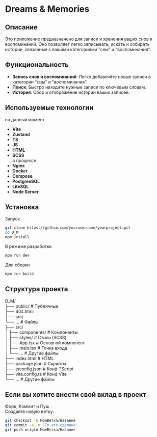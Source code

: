 # Dreams & Memories

## Описание

Это приложение предназначено для записи и хранения ваших снов и воспоминаний. Оно позволяет легко записывать, искать и собирать истории, связанные с вашими категориями "сны" и "воспоминания".

## Функциональность

- **Запись снов и воспоминаний**: Легко добавляйте новые записи в категории "сны" и "воспоминания".
- **Поиск**: Быстро находите нужные записи по ключевым словам.
- **История**: Сбор и отображение истории ваших записей.

## Используемые технологии
на данный момент
- **Vite**  
- **Zustand**  
- **TS**
- **JS**  
- **HTML**
- **SCSS**  
в процессе   
- **Nginx**  
- **Docker**  
- **Compose**  
- **PostgreeSQL**  
- **LiteSQL**  
- **Node Server**
## Установка
Запуск
  ```bash
  git clone https://github.com/yourusername/yourproject.git
  cd D_M
  npm install
  ```
В режиме разработки 
  ```bash
 npm run dev
 ```
 Для сборки
   ```bash
 npm run build
 ```

## Структура проекта    
D_M/  
├── public/                      # Публичные   
    ├── 404.html  
    ├── src/  
    └── ...                      # Файлы   
    ├── src/                      
│   ├── components/              # Компоненты    
│   ├── styles/                  # Стили (SCSS)  
│   ├── App.tsx                  # Основной компонент   
│   ├── main.tsx                 # Точка входа   
│   └── ...                      # Другие файлы   
├── index.html                   # HTML  
├── package.json                 # Скрипты  
├── tsconfig.json                # Конф TScript  
├── vite.config.ts               # Конф Vite  
└── ...                          # Другие файлы   

## Если вы хотите внести свой вклад в проект

Форк, Коммит и Пуш   
Создайте новую ветку: 
```bash  
git checkout -b МояВетка/Навание  
git commit -a -m 'То что сделано'  
git push origin МояВетка/Навание  
```
